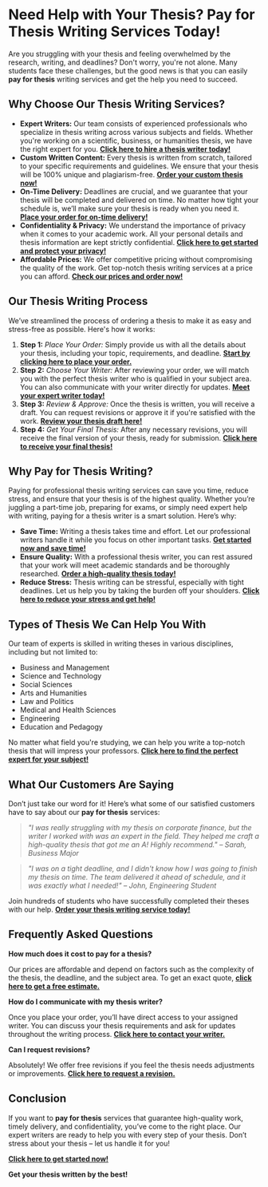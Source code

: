 # Need Help with Your Thesis? Pay for Thesis Writing Services Today!

Are you struggling with your thesis and feeling overwhelmed by the research, writing, and deadlines? Don't worry, you're not alone. Many students face these challenges, but the good news is that you can easily **pay for thesis** writing services and get the help you need to succeed.

## Why Choose Our Thesis Writing Services?

- **Expert Writers:** Our team consists of experienced professionals who specialize in thesis writing across various subjects and fields. Whether you're working on a scientific, business, or humanities thesis, we have the right expert for you. [**Click here to hire a thesis writer today!**](https://tinyurl.com/topessay?keyword=pay+for+thesis)
- **Custom Written Content:** Every thesis is written from scratch, tailored to your specific requirements and guidelines. We ensure that your thesis will be 100% unique and plagiarism-free. [**Order your custom thesis now!**](https://tinyurl.com/topessay?keyword=pay+for+thesis)
- **On-Time Delivery:** Deadlines are crucial, and we guarantee that your thesis will be completed and delivered on time. No matter how tight your schedule is, we’ll make sure your thesis is ready when you need it. [**Place your order for on-time delivery!**](https://tinyurl.com/topessay?keyword=pay+for+thesis)
- **Confidentiality & Privacy:** We understand the importance of privacy when it comes to your academic work. All your personal details and thesis information are kept strictly confidential. [**Click here to get started and protect your privacy!**](https://tinyurl.com/topessay?keyword=pay+for+thesis)
- **Affordable Prices:** We offer competitive pricing without compromising the quality of the work. Get top-notch thesis writing services at a price you can afford. [**Check our prices and order now!**](https://tinyurl.com/topessay?keyword=pay+for+thesis)

## Our Thesis Writing Process

We’ve streamlined the process of ordering a thesis to make it as easy and stress-free as possible. Here's how it works:

1. **Step 1:** _Place Your Order:_ Simply provide us with all the details about your thesis, including your topic, requirements, and deadline. [**Start by clicking here to place your order.**](https://tinyurl.com/topessay?keyword=pay+for+thesis)
2. **Step 2:** _Choose Your Writer:_ After reviewing your order, we will match you with the perfect thesis writer who is qualified in your subject area. You can also communicate with your writer directly for updates. [**Meet your expert writer today!**](https://tinyurl.com/topessay?keyword=pay+for+thesis)
3. **Step 3:** _Review & Approve:_ Once the thesis is written, you will receive a draft. You can request revisions or approve it if you're satisfied with the work. [**Review your thesis draft here!**](https://tinyurl.com/topessay?keyword=pay+for+thesis)
4. **Step 4:** _Get Your Final Thesis:_ After any necessary revisions, you will receive the final version of your thesis, ready for submission. [**Click here to receive your final thesis!**](https://tinyurl.com/topessay?keyword=pay+for+thesis)

## Why Pay for Thesis Writing?

Paying for professional thesis writing services can save you time, reduce stress, and ensure that your thesis is of the highest quality. Whether you’re juggling a part-time job, preparing for exams, or simply need expert help with writing, paying for a thesis writer is a smart solution. Here’s why:

- **Save Time:** Writing a thesis takes time and effort. Let our professional writers handle it while you focus on other important tasks. [**Get started now and save time!**](https://tinyurl.com/topessay?keyword=pay+for+thesis)
- **Ensure Quality:** With a professional thesis writer, you can rest assured that your work will meet academic standards and be thoroughly researched. [**Order a high-quality thesis today!**](https://tinyurl.com/topessay?keyword=pay+for+thesis)
- **Reduce Stress:** Thesis writing can be stressful, especially with tight deadlines. Let us help you by taking the burden off your shoulders. [**Click here to reduce your stress and get help!**](https://tinyurl.com/topessay?keyword=pay+for+thesis)

## Types of Thesis We Can Help You With

Our team of experts is skilled in writing theses in various disciplines, including but not limited to:

- Business and Management
- Science and Technology
- Social Sciences
- Arts and Humanities
- Law and Politics
- Medical and Health Sciences
- Engineering
- Education and Pedagogy

No matter what field you're studying, we can help you write a top-notch thesis that will impress your professors. [**Click here to find the perfect expert for your subject!**](https://tinyurl.com/topessay?keyword=pay+for+thesis)

## What Our Customers Are Saying

Don’t just take our word for it! Here’s what some of our satisfied customers have to say about our **pay for thesis** services:

> _"I was really struggling with my thesis on corporate finance, but the writer I worked with was an expert in the field. They helped me craft a high-quality thesis that got me an A! Highly recommend." – Sarah, Business Major_

> _"I was on a tight deadline, and I didn't know how I was going to finish my thesis on time. The team delivered it ahead of schedule, and it was exactly what I needed!" – John, Engineering Student_

Join hundreds of students who have successfully completed their theses with our help. [**Order your thesis writing service today!**](https://tinyurl.com/topessay?keyword=pay+for+thesis)

## Frequently Asked Questions

**How much does it cost to pay for a thesis?**

Our prices are affordable and depend on factors such as the complexity of the thesis, the deadline, and the subject area. To get an exact quote, [**click here to get a free estimate.**](https://tinyurl.com/topessay?keyword=pay+for+thesis)

**How do I communicate with my thesis writer?**

Once you place your order, you’ll have direct access to your assigned writer. You can discuss your thesis requirements and ask for updates throughout the writing process. [**Click here to contact your writer.**](https://tinyurl.com/topessay?keyword=pay+for+thesis)

**Can I request revisions?**

Absolutely! We offer free revisions if you feel the thesis needs adjustments or improvements. [**Click here to request a revision.**](https://tinyurl.com/topessay?keyword=pay+for+thesis)

## Conclusion

If you want to **pay for thesis** services that guarantee high-quality work, timely delivery, and confidentiality, you’ve come to the right place. Our expert writers are ready to help you with every step of your thesis. Don’t stress about your thesis – let us handle it for you!

[**Click here to get started now!**](https://tinyurl.com/topessay?keyword=pay+for+thesis)

**Get your thesis written by the best!**
